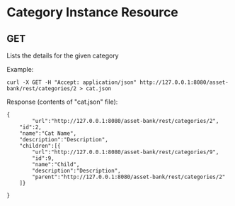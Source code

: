 # Category Instance Resource
## GET
Lists the details for the given category

Example:
```
curl -X GET -H "Accept: application/json" http://127.0.0.1:8080/asset-bank/rest/categories/2 > cat.json
```

Response (contents of "cat.json" file):
```
{
    	"url":"http://127.0.0.1:8080/asset-bank/rest/categories/2",
 	"id":2,
 	"name":"Cat Name",
 	"description":"Description",
 	"children":[{
 		"url":"http://127.0.0.1:8080/asset-bank/rest/categories/9",
 		"id":9,
 		"name":"Child",
 		"description":"Description",
 		"parent":"http://127.0.0.1:8080/asset-bank/rest/categories/2"
 	]}

}
```
